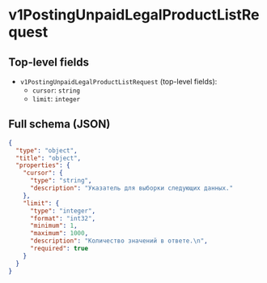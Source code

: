 # v1PostingUnpaidLegalProductListRequest

## Top-level fields
- `v1PostingUnpaidLegalProductListRequest` (top-level fields):
  - `cursor`: `string`
  - `limit`: `integer`

## Full schema (JSON)
```json
{
  "type": "object",
  "title": "object",
  "properties": {
    "cursor": {
      "type": "string",
      "description": "Указатель для выборки следующих данных."
    },
    "limit": {
      "type": "integer",
      "format": "int32",
      "minimum": 1,
      "maximum": 1000,
      "description": "Количество значений в ответе.\n",
      "required": true
    }
  }
}
```

